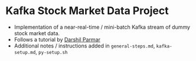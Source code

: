 # Kafka Stock Market Data Project
- Implementation of a near-real-time / mini-batch Kafka stream of dummy stock market data. 
- Follows a tutorial by [Darshil Parmar](https://www.youtube.com/watch?v=KerNf0NANMo/)
- Additional notes / instructions added in `general-steps.md`, `kafka-setup.md`, `py-setup.sh`
